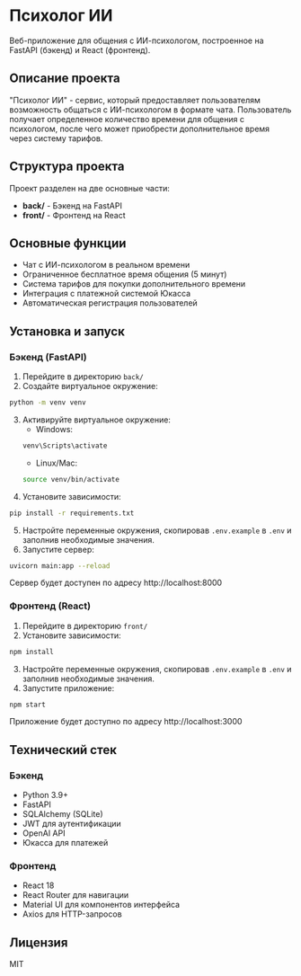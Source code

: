 # Психолог ИИ

Веб-приложение для общения с ИИ-психологом, построенное на FastAPI (бэкенд) и React (фронтенд).

## Описание проекта

"Психолог ИИ" - сервис, который предоставляет пользователям возможность общаться с ИИ-психологом в формате чата. 
Пользователь получает определенное количество времени для общения с психологом, после чего может приобрести дополнительное время через систему тарифов.

## Структура проекта

Проект разделен на две основные части:

- **back/** - Бэкенд на FastAPI
- **front/** - Фронтенд на React

## Основные функции

- Чат с ИИ-психологом в реальном времени
- Ограниченное бесплатное время общения (5 минут)
- Система тарифов для покупки дополнительного времени
- Интеграция с платежной системой Юкасса
- Автоматическая регистрация пользователей

## Установка и запуск

### Бэкенд (FastAPI)

1. Перейдите в директорию `back/`
2. Создайте виртуальное окружение:
```bash
python -m venv venv
```
3. Активируйте виртуальное окружение:
   - Windows:
   ```bash
   venv\Scripts\activate
   ```
   - Linux/Mac:
   ```bash
   source venv/bin/activate
   ```
4. Установите зависимости:
```bash
pip install -r requirements.txt
```
5. Настройте переменные окружения, скопировав `.env.example` в `.env` и заполнив необходимые значения.
6. Запустите сервер:
```bash
uvicorn main:app --reload
```
Сервер будет доступен по адресу http://localhost:8000

### Фронтенд (React)

1. Перейдите в директорию `front/`
2. Установите зависимости:
```bash
npm install
```
3. Настройте переменные окружения, скопировав `.env.example` в `.env` и заполнив необходимые значения.
4. Запустите приложение:
```bash
npm start
```
Приложение будет доступно по адресу http://localhost:3000

## Технический стек

### Бэкенд
- Python 3.9+
- FastAPI
- SQLAlchemy (SQLite)
- JWT для аутентификации
- OpenAI API
- Юкасса для платежей

### Фронтенд
- React 18
- React Router для навигации
- Material UI для компонентов интерфейса
- Axios для HTTP-запросов

## Лицензия

MIT 